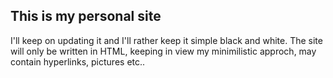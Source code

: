 <h2> This is my personal site </h2>
<p>I'll keep on updating it and I'll rather keep it simple black and white. The site will only be written in HTML, keeping in view my minimilistic approch, may contain hyperlinks, pictures etc..</p>
